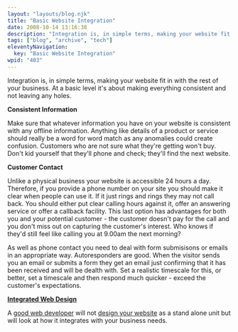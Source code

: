```yaml
---
layout: "layouts/blog.njk"
title: "Basic Website Integration"
date: 2008-10-14 13:16:38
description: "Integration is, in simple terms, making your website fit in with the rest of your business"
tags: ["blog", "archive", "tech"]
eleventyNavigation:
  key: "Basic Website Integration"
wpid: "403"
---
```


Integration is, in simple terms, making your website fit in with the rest of your business. At a basic level it's about making everything consistent and not leaving any holes.

<strong>Consistent Information</strong>

Make sure that whatever information you have on your website is consistent with any offline information. Anything like details of a product or service should really be a word for word match as any anomalies could create confusion. Customers who are not sure what they're getting won't buy. Don't kid yourself that they'll phone and check; they'll find the next website.

<strong>Customer Contact</strong>

Unlike a physical business your website is accessible 24 hours a day. Therefore, if you provide a phone number on your site you should make it clear when people can use it. If it just rings and rings they may not call back. You should either put clear calling hours against it, offer an answering service or offer a callback facility. This last option has advantages for both you and your potential customer - the customer doesn't pay for the call and you don't miss out on capturing the customer's interest. Who knows if they'd still feel like calling you at 9.00am the next morning?

As well as phone contact you need to deal with form submisisons or emails in an appropriate way. Autoresponders are good. When the visitor sends you an email or submits a form they get an email just confirming that it has been received and will be dealth with. Set a realistic timescale for this, or better, set a timescale and then respond much quicker - exceed the customer's expectations.

<strong><a href="http://www.chris-smith-web.com/wp/?page_id=9" target="_self">Integrated Web Design</a></strong>

A <a href="http://www.chris-smith-web.com/wp" target="_self">good web developer</a> will not <a href="http://www.chris-smith-web.com/wp/?page_id=9" target="_self">design your website</a> as a stand alone unit but will look at how it integrates with your business needs.
